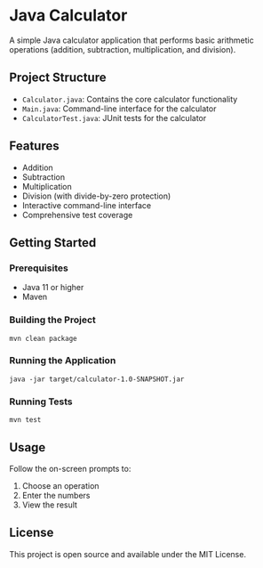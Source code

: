 # Java Calculator

A simple Java calculator application that performs basic arithmetic operations (addition, subtraction, multiplication, and division).

## Project Structure

- `Calculator.java`: Contains the core calculator functionality
- `Main.java`: Command-line interface for the calculator
- `CalculatorTest.java`: JUnit tests for the calculator

## Features

- Addition
- Subtraction
- Multiplication
- Division (with divide-by-zero protection)
- Interactive command-line interface
- Comprehensive test coverage

## Getting Started

### Prerequisites

- Java 11 or higher
- Maven

### Building the Project

```
mvn clean package
```

### Running the Application

```
java -jar target/calculator-1.0-SNAPSHOT.jar
```

### Running Tests

```
mvn test
```

## Usage

Follow the on-screen prompts to:
1. Choose an operation
2. Enter the numbers
3. View the result

## License

This project is open source and available under the MIT License.
